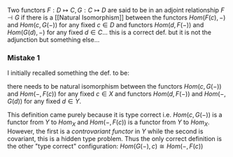 Two functors $F: D \mapsto C, G: C \mapsto D$ are said to be in an adjoint relationship $F \dashv G$ if there is a [[Natural Isomorphism]] between the functors $Hom(F(c), -)$ and $Hom(c, G(-))$ for any fixed $c \in D$ and functors $Hom(d, F(-))$ and $Hom(G(d), -)$ for any fixed $d \in C$... this is a correct def. but it is not the adjunction but something else...


### Mistake 1

I initially recalled something the def. to be:

there needs to be natural isomorphism between the functors $Hom(c, G(-))$ and $Hom(-, F(c))$ for any fixed $c \in X$ and functors $Hom(d, F(-))$ and $Hom(-, G(d))$ for any fixed $d \in Y$.

This definition came purely because it is type correct i.e. $Hom(c,G(-))$ is a functor from $Y$ to $Hom_X$ and $Hom(-, F(c))$ is a functor from $Y$ to $Hom_X$.
However, the first is a *controvariant functor* in $Y$ while the second is covariant, this is a hidden type problem.
Thus the only correct definition is the other "type correct" configuration:
$Hom(G(-), c) \cong Hom(-, F(c))$  
